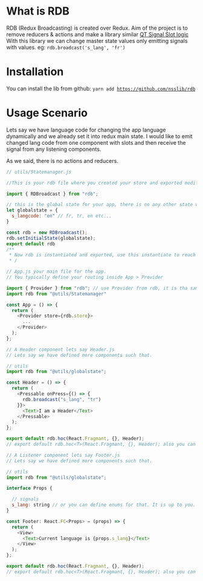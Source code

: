 # What is RDB
RDB (Redux Broadcasting) is created over Redux. Aim of the project is to remove reducers & actions and make a library similar [QT Signal Slot logic](https://doc.qt.io/qt-5/signalsandslots.html)  
With this library we can change master state values only emitting signals with values. eg: <code>rdb.broadcast('s_lang', 'fr')</code>

# Installation
You can install the lib from github: <code>yarn add https://github.com/nsslib/rdb</code>

# Usage Scenario
Lets say we have language code for changing the app language dynamically and we already set it into redux main state. I would like to emit changed lang code from one component with slots and then receive the signal from any listening components.

As we said, there is no actions and reducers.

``` javascript
// utils/Statemanager.js 

//This is your rdb file where you created your store and exported modified rdb for your app.

import { RDBroadcast } from "rdb";

// this is the global state for your app, there is no any other state will be defined in the app, just make one such that. I usually give names to keys starting with "s_" to indicate it is a signal.
let globalstate = {
  s_langcode: "en" // fr, tr, en etc...
}

const rdb = new RDBroadcast();
rdb.setInitialState(globalstate);
export default rdb
/**
 * Now rdb is instantiated and exported, use this instantiate to reach your global state.
 * /
```

``` javascript
// App.js your main file for the app.
// You typically define your routing inside App > Provider

import { Provider } from "rdb"; // use Provider from rdb, it is tha same provider as Redux.
import rdb from "@utils/Statemanager"

const App = () => {
  return (
    <Provider store={rdb.store}>
      ...
    </Provider>
  );
};

```

``` javascript
// A Header component lets say Header.js
// Lets say we have defined more components such that.

// utils
import rdb from "@utils/globalstate";

const Header = () => {
  return (
    <Pressable onPress={() => {
      rdb.broadcast("s_lang", "tr")
    }}>
      <Text>I am a Header</Text>
    </Pressable>
  );
};

export default rdb.hoc(React.Fragmant, {}, Header);
// export default rdb.hoc<T>(React.Fragmant, {}, Header); also you can export it with interfaces.

```

``` javascript
// A Listener component lets say Footer.js
// Lets say we have defined more components such that.

// utils
import rdb from "@utils/globalstate";

interface Props {

  // signals
  s_lang: string // or you can define enums for that. It is up to you.
}

const Footer: React.FC<Props> = (props) => {
  return (
    <View>
      <Text>Current language is {props.s_lang}</Text>
    </View>
  );
};

export default rdb.hoc(React.Fragmant, {}, Header);
// export default rdb.hoc<T>(React.Fragmant, {}, Header); also you can export it with interfaces.

```